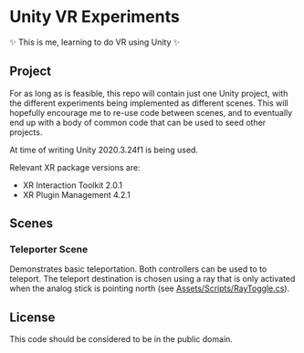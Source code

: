 # Unity VR Experiments

:sparkles: This is me, learning to do VR using Unity :sparkles:

## Project

For as long as is feasible, this repo will contain just one Unity project, with the different experiments being implemented as different scenes. This will hopefully encourage me to re-use code between scenes, and to eventually end up with a body of common code that can be used to seed other projects.

At time of writing Unity 2020.3.24f1 is being used.

Relevant XR package versions are:

 * XR Interaction Toolkit 2.0.1
 * XR Plugin Management 4.2.1

## Scenes

### Teleporter Scene

Demonstrates basic teleportation. Both controllers can be used to to teleport. The teleport destination is chosen using a ray that is only activated when the analog stick is pointing north (see [Assets/Scripts/RayToggle.cs](Assets/Scripts/RayToggle.cs)).

## License

This code should be considered to be in the public domain.
